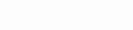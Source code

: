  <html lang="de">
 <head>
     <meta charset="UTF-8">
     <meta http-equiv="X-UA-Compatible" content="IE=edge">
     <meta name="viewport" content="width=device-width, initial-scale=1.0">
     <title>Julian Steiner</title>

 <script>"use strict";
    let H,W,san,{sin,cos,PI}=Math,dots=[],dts=600;
    class Dot{
        constructor(a){
        this.x=0,this.y=0,this.r=5,this.a=a,this.c=295;
        }
        draw(){
            this.x=W/2+cos(this.a)*(200-cos(this.a*50)*100);
            this.y=H/2+sin(this.a)*(200-cos(this.a*50)*100);
            this.r=2.6+sin(this.a*50)*2.5,this.a+=.0004
            san.fillStyle=`hsl(${this.c-this.r*20},100%,50%)`;
            san.beginPath();
            san.arc(this.x,this.y,this.r,0,PI*2);
            san.closePath();
            san.fill();
        }
    }
    const Loop=()=>{
    san.clearRect(0,0,W,H);
       dots.forEach(v=>v.draw());
    requestAnimationFrame(Loop);
    }
    const init=()=>{
    document.body.style.margin=0;
    let c=document.createElement("canvas");
    document.body.appendChild(c);
    c.style.position="fixed"
    c.style.background="black"
    c.style.width="100vw",c.style.height="100vh";
    H=innerHeight*2,W=innerWidth*2;
    c.height=H,c.width=W,san=c.getContext('2d');
    let dh=+getComputedStyle(c).height.slice(0,-2);
    let dw=+getComputedStyle(c).width.slice(0,-2);
    c.setAttribute('height',dh*2);
    c.setAttribute('width',dw*2);
    for(var i=0;i<dts;i++) dots.push(new Dot(i/0.77092));
    Loop();
    };
    onload=init;</script>
 <style>
     body { margin: 0;
        background-repeat:inherit;
        background-attachment: fixed;
    }
    script {text-align: center;}
    h1 {text-align: center;}
    html {margin-bottom: 50px;
    margin-top:3%;}
  body {color:white;}
     
 </style>
 </head>
 <body>
 <h1>Julian Steiner </h1>
     
  
 </body>
 </html>

